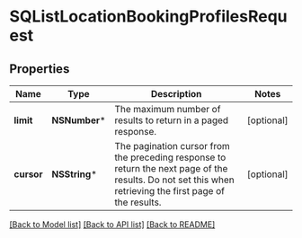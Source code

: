 # SQListLocationBookingProfilesRequest

## Properties
Name | Type | Description | Notes
------------ | ------------- | ------------- | -------------
**limit** | **NSNumber*** | The maximum number of results to return in a paged response. | [optional] 
**cursor** | **NSString*** | The pagination cursor from the preceding response to return the next page of the results. Do not set this when retrieving the first page of the results. | [optional] 

[[Back to Model list]](../README.md#documentation-for-models) [[Back to API list]](../README.md#documentation-for-api-endpoints) [[Back to README]](../README.md)


